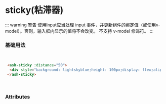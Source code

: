 # sticky(粘滞器)
::: warning 警告
使用Input应当处理 input 事件，并更新组件的绑定值（或使用v-model）。否则，输入框内显示的值将不会改变。
不支持 v-model 修饰符。
:::

###  基础用法
 <br/>
 
<ClientOnly>
  <sticky-demos-1></sticky-demos-1>
</ClientOnly>

```html
 <ash-sticky :distance="50">
  <div style="background: lightskyblue;height: 100px;display: flex;align-items: center;font-size: 30px">我就是 sticky</div>
 </ash-sticky>
```
</br>

### Attributes
<br/>
<ClientOnly>
  <sticky-demo-description></sticky-demo-description>
</ClientOnly>
